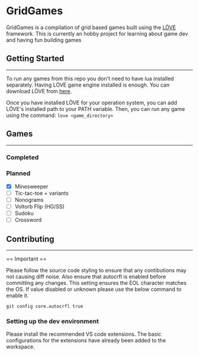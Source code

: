 # GridGames

GridGames is a compilation of grid based games built using the [LÖVE](https://love2d.org) framework. This is currently an hobby project for learning about game dev and having fun building games

## Getting Started

-----------------------------

To run any games from this repo you don't need to have lua installed separately. Having LÖVE game engine installed is enough. You can download LÖVE from [here](https://love2d.org/#download).

Once you have installed LÖVE for your operation system, you can add LÖVE's installed path to your PATH variable. Then, you can run any game using the command: `love <game_directory>`

## Games

-----------------------------

### Completed

### Planned

- [x] Minesweeper
- [ ] Tic-tac-toe + variants
- [ ] Nonograms
- [ ] Voltorb Flip (HG/SS)
- [ ] Sudoku
- [ ] Crossword

## Contributing

-----------------------------

== Important ==

Please follow the source code styling to ensure that any contibutions may not causing diff noise. Also ensure that autocrfl is enabled before committing any changes. This setting ensures the EOL character matches the OS. If value disabled or unknown please use the below command to enable it.

```shell
git config core.autocrfl true
```

### Setting up the dev environment

Please install the recommended VS code extensions. The basic configurations for the extensions have already been added to the workspace.
